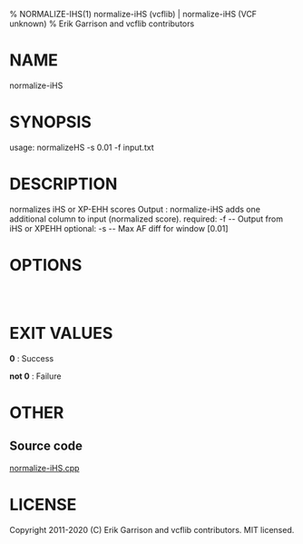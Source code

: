 % NORMALIZE-IHS(1) normalize-iHS (vcflib) | normalize-iHS (VCF unknown)
% Erik Garrison and vcflib contributors

# NAME

normalize-iHS

# SYNOPSIS

usage: normalizeHS -s 0.01 -f input.txt

# DESCRIPTION

normalizes iHS or XP-EHH scores Output : normalize-iHS adds one additional column to input (normalized score). required: -f -- Output from iHS or XPEHH optional: -s -- Max AF diff for window [0.01]

# OPTIONS

```



```

# EXIT VALUES

**0**
: Success

**not 0**
: Failure

# OTHER

## Source code

[normalize-iHS.cpp](https://github.com/vcflib/vcflib/blob/master/src/normalize-iHS.cpp)

# LICENSE

Copyright 2011-2020 (C) Erik Garrison and vcflib contributors. MIT licensed.

<!--
  Created with ./scripts/bin2md.rb scripts/bin2md-template.erb
-->
